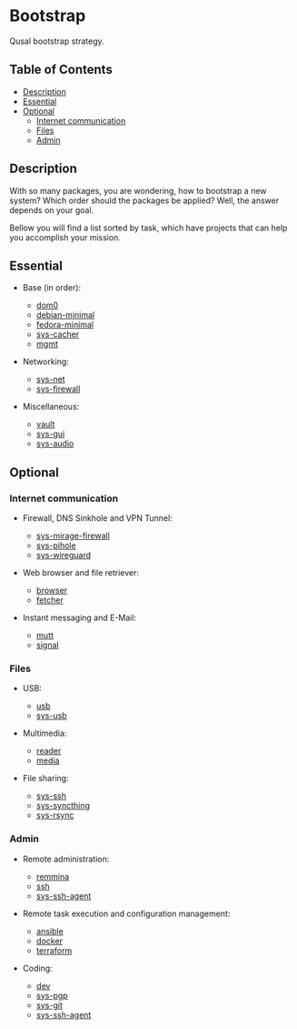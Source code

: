 # Bootstrap

Qusal bootstrap strategy.

## Table of Contents

* [Description](#description)
* [Essential](#essential)
* [Optional](#optional)
  * [Internet communication](#internet-communication)
  * [Files](#files)
  * [Admin](#admin)

## Description

With so many packages, you are wondering, how to bootstrap a new system? Which
order should the packages be applied? Well, the answer depends on your goal.

Bellow you will find a list sorted by task, which have projects that can help
you accomplish your mission.

## Essential

- Base (in order):
  - [dom0](../salt/dom0/README.md)
  - [debian-minimal](../salt/debian-minimal/README.md)
  - [fedora-minimal](../salt/fedora-minimal/README.md)
  - [sys-cacher](../salt/sys-cacher/README.md)
  - [mgmt](../salt/mgmt/README.md)

- Networking:
  - [sys-net](../salt/sys-net/README.md)
  - [sys-firewall](../salt/sys-firewall/README.md)

- Miscellaneous:
  - [vault](../salt/vault/README.md)
  - [sys-gui](../salt/sys-gui/README.md)
  - [sys-audio](../salt/sys-audio/README.md)

## Optional

### Internet communication

- Firewall, DNS Sinkhole and VPN Tunnel:
  - [sys-mirage-firewall](../salt/sys-mirage-firewall/README.md)
  - [sys-pihole](../salt/sys-pihole/README.md)
  - [sys-wireguard](../salt/sys-wireguard/README.md)

- Web browser and file retriever:
  - [browser](../salt/browser/README.md)
  - [fetcher](../salt/fetcher/README.md)

- Instant messaging and E-Mail:
  - [mutt](../salt/mutt/README.md)
  - [signal](../salt/signal/README.md)

### Files

- USB:
  - [usb](../salt/usb/README.md)
  - [sys-usb](../salt/sys-usb/README.md)

- Multimedia:
  - [reader](../salt/reader/README.md)
  - [media](../salt/media/README.md)

- File sharing:
  - [sys-ssh](../salt/sys-ssh/README.md)
  - [sys-syncthing](../salt/sys-syncthing/README.md)
  - [sys-rsync](../salt/sys-rsync/README.md)

### Admin

- Remote administration:
  - [remmina](../salt/remmina/README.md)
  - [ssh](../salt/ssh/README.md)
  - [sys-ssh-agent](../salt/sys-ssh-agent/README.md)

- Remote task execution and configuration management:
  - [ansible](../salt/ansible/README.md)
  - [docker](../salt/docker/README.md)
  - [terraform](../salt/terraform/README.md)

- Coding:
  - [dev](../salt/dev/README.md)
  - [sys-pgp](../salt/sys-pgp/README.md)
  - [sys-git](../salt/sys-git/README.md)
  - [sys-ssh-agent](../salt/sys-ssh-agent/README.md)
